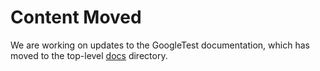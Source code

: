 # Content Moved

We are working on updates to the GoogleTest documentation, which has moved to
the top-level [docs](../../../../../../../Downloads/googletest-03597a01ee50ed33e9dfd640b249b4be3799d395/googletest-03597a01ee50ed33e9dfd640b249b4be3799d395/docs) directory.
